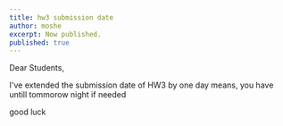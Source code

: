 ```yaml
---
title: hw3 submission date
author: moshe
excerpt: Now published.
published: true
---
```


Dear Students,

I've extended the submission date of HW3 by one day
means, you have untill tommorow night if needed

good luck